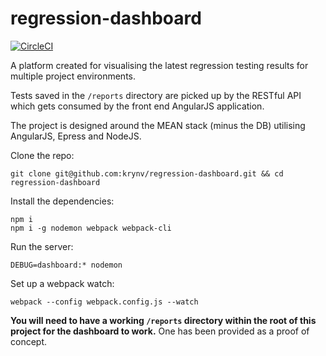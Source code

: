 # regression-dashboard

[![CircleCI](https://circleci.com/gh/krynv/regression-dashboard.svg?style=svg)](https://circleci.com/gh/krynv/regression-dashboard)

A platform created for visualising the latest regression testing results for multiple project environments. 

Tests saved in the `/reports` directory are picked up by the RESTful API which gets consumed by the front end AngularJS application.

The project is designed around the MEAN stack (minus the DB) utilising AngularJS, Epress and NodeJS.

Clone the repo: 

    git clone git@github.com:krynv/regression-dashboard.git && cd regression-dashboard

Install the dependencies:

    npm i
    npm i -g nodemon webpack webpack-cli

Run the server:
	
    DEBUG=dashboard:* nodemon

Set up a webpack watch:

    webpack --config webpack.config.js --watch

**You will need to have a working `/reports` directory within the root of this project for the dashboard to work.**
One has been provided as a proof of concept.
